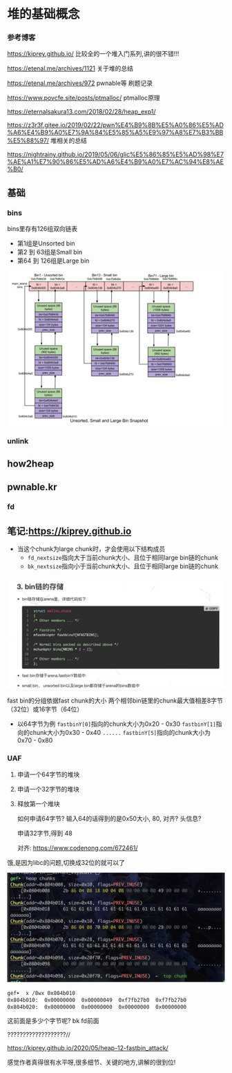 # 堆的基础概念



### 参考博客

https://kiprey.github.io/ 比较全的一个堆入门系列,讲的很不错!!!

https://etenal.me/archives/1121 关于堆的总结

https://etenal.me/archives/972 pwnable等 刷题记录

https://www.povcfe.site/posts/ptmalloc/ ptmalloc原理

https://eternalsakura13.com/2018/02/28/heap_exp1/ 

https://z3r3f.gitee.io/2019/02/22/pwn%E4%B9%8B%E5%A0%86%E5%AD%A6%E4%B9%A0%E7%9A%84%E5%85%A5%E9%97%A8%E7%B3%BB%E5%88%97/ 堆相关的总结

https://nightrainy.github.io/2019/05/06/glic%E5%86%85%E5%AD%98%E7%AE%A1%E7%90%86%E5%AD%A6%E4%B9%A0%E7%AC%94%E8%AE%B0/



## 基础

### bins

bins里存有126组双向链表

- 第1组是Unsorted bin
- 第2 到 63组是Small bin
- 第64 到 126组是Large bin

![img](images/unsorted.png)





### unlink





## how2heap



## pwnable.kr

### fd



## 笔记:https://kiprey.github.io

- 当这个chunk为large chunk时，才会使用以下结构成员
  - `fd_nextsize`指向大于当前chunk大小、且位于相同large bin链的chunk
  - `bk_nextsize`指向小于当前chunk大小、且位于相同large bin链的chunk

![image-20220927194701655](images/image-20220927194701655.png)



fast bin的分组依据fast chunk的大小 两个相邻bin链里的chunk最大值相差8字节（32位）或16字节（64位）

- 以64字节为例
  `fastbinY[0]`指向的chunk大小为0x20 - 0x30
  `fastbinY[1]`指向的chunk大小为0x30 - 0x40
  `......`
  `fastbinY[5]`指向的chunk大小为0x70 - 0x80





### UAF





1. 申请一个64字节的堆块

2. 申请一个32字节的堆块

3. 释放第一个堆块

   如何申请64字节?  输入64的话得到的是0x50大小, 80, 对齐?  头信息? 

   申请32字节,得到 48

   对齐: https://www.codenong.com/672461/

饿,是因为libc的问题,切换成32位的就可以了

![image-20220927201649804](images/image-20220927201649804.png)







```
gef➤  x /8wx 0x804b010
0x804b010:	0x00000000	0x00000049	0xf7fb27b0	0xf7fb27b0
0x804b020:	0x00000000	0x00000000	0x00000000	0x00000000
```

这前面是多少个字节呢?  bk fd前面

???????????????????//



https://kiprey.github.io/2020/05/heap-12-fastbin_attack/

感觉作者真得很有水平呀,很多细节、关键的地方,讲解的很到位! 

























